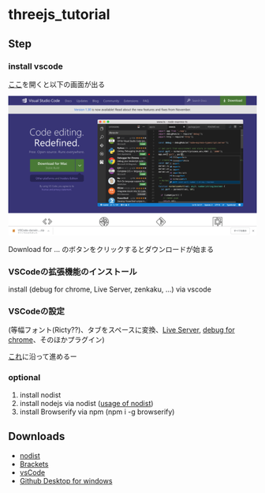 # threejs_tutorial

## Step

### install vscode
[ここ](https://code.visualstudio.com/)を開くと以下の画面が出る

![vscode](test/vscode.png)

Download for ... のボタンをクリックするとダウンロードが始まる

### VSCodeの拡張機能のインストール 
install (debug for chrome, Live Server, zenkaku, ...) via vscode 
### VSCodeの設定
(等幅フォント(Ricty??)、タブをスペースに変換、[Live Server](https://infosmith.biz/blog/it/vscode-extensions-for-p5js), [debug for chrome](https://infosmith.biz/blog/it/p5js-visualstudiocode)、そのほかプラグイン)

[これ](https://ics.media/entry/14771/2)に沿って進めるー

### optional
1. install nodist
2. install nodejs via nodist ([usage of nodist](https://qiita.com/satoyan419/items/56e0b5f35912b9374305))
3. install Browserify via npm (npm i -g browserify)


## Downloads
- [nodist](https://github.com/nullivex/nodist/releases)
- [Brackets](http://brackets.io/)
- [vsCode](https://code.visualstudio.com/)
- [Github Desktop for windows](https://desktop.github.com/)
